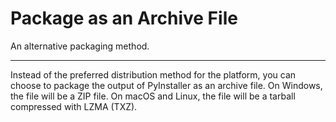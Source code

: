# Package as an Archive File

An alternative packaging method.

---

Instead of the preferred distribution method for the platform, you can choose
to package the output of PyInstaller as an archive file. On Windows, the file
will be a ZIP file. On macOS and Linux, the file will be a tarball compressed
with LZMA (TXZ).
